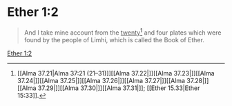 # Ether 1:2

> And I take mine account from the <u>twenty</u>[^a] and four plates which were found by the people of Limhi, which is called the Book of Ether.

[Ether 1:2](https://www.churchofjesuschrist.org/study/scriptures/bofm/ether/1?lang=eng&id=p2#p2)


[^a]: [[Alma 37.21|Alma 37:21 (21–31)]][[Alma 37.22|]][[Alma 37.23|]][[Alma 37.24|]][[Alma 37.25|]][[Alma 37.26|]][[Alma 37.27|]][[Alma 37.28|]][[Alma 37.29|]][[Alma 37.30|]][[Alma 37.31|]]; [[Ether 15.33|Ether 15:33]].  
